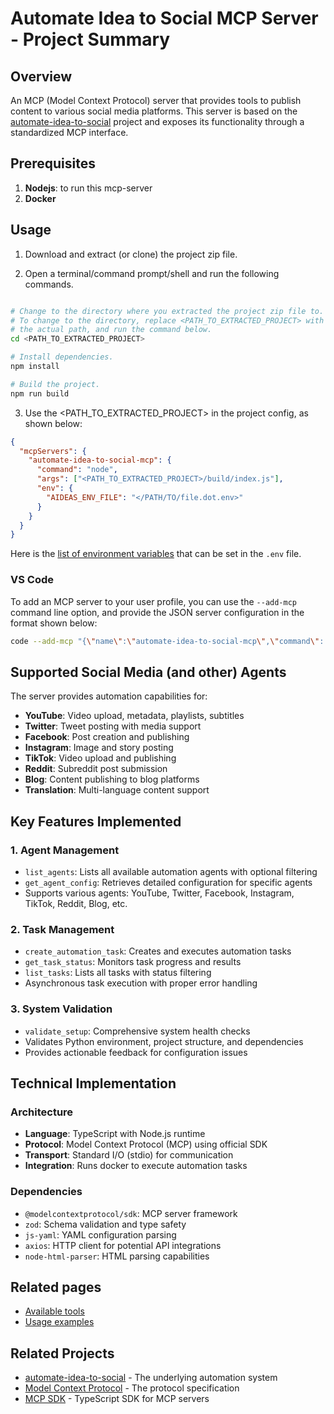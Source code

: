 # Automate Idea to Social MCP Server - Project Summary

## Overview

An MCP (Model Context Protocol) server that provides tools to publish content to various
social media platforms. This server is based on the [automate-idea-to-social](https://github.com/poshjosh/automate-idea-to-social) project
and exposes its functionality through a standardized MCP interface.

## Prerequisites

1. **Nodejs**: to run this mcp-server
2. **Docker** 

## Usage

1. Download and extract (or clone) the project zip file.

2. Open a terminal/command prompt/shell and run the following commands.

```bash

# Change to the directory where you extracted the project zip file to.
# To change to the directory, replace <PATH_TO_EXTRACTED_PROJECT> with 
# the actual path, and run the command below.
cd <PATH_TO_EXTRACTED_PROJECT>

# Install dependencies.
npm install

# Build the project.
npm run build
```

3. Use the <PATH_TO_EXTRACTED_PROJECT> in the project config, as shown below:

```json
{
  "mcpServers": {
    "automate-idea-to-social-mcp": {
      "command": "node",
      "args": ["<PATH_TO_EXTRACTED_PROJECT>/build/index.js"],
      "env": {
        "AIDEAS_ENV_FILE": "</PATH/TO/file.dot.env>"
      }
    }
  }
}
```

Here is the [list of environment variables](https://github.com/poshjosh/automate-idea-to-social/blob/main/docs/environment.md)
that can be set in the `.env` file.

### VS Code

To add an MCP server to your user profile, you can use the `--add-mcp` command line option, and 
provide the JSON server configuration in the format shown below:

```bash
code --add-mcp "{\"name\":\"automate-idea-to-social-mcp\",\"command\": \"node\",\"args\": [\"<PATH_TO_EXTRACTED_PROJECT>/build/index.js\"],\"env\": {\"AIDEAS_ENV_FILE\": \"/</PATH/TO/file.dot.env>\"}}"
```

## Supported Social Media (and other) Agents

The server provides automation capabilities for:

- **YouTube**: Video upload, metadata, playlists, subtitles
- **Twitter**: Tweet posting with media support
- **Facebook**: Post creation and publishing
- **Instagram**: Image and story posting
- **TikTok**: Video upload and publishing
- **Reddit**: Subreddit post submission
- **Blog**: Content publishing to blog platforms
- **Translation**: Multi-language content support

## Key Features Implemented

### 1. Agent Management
- `list_agents`: Lists all available automation agents with optional filtering
- `get_agent_config`: Retrieves detailed configuration for specific agents
- Supports various agents: YouTube, Twitter, Facebook, Instagram, TikTok, Reddit, Blog, etc.

### 2. Task Management
- `create_automation_task`: Creates and executes automation tasks
- `get_task_status`: Monitors task progress and results
- `list_tasks`: Lists all tasks with status filtering
- Asynchronous task execution with proper error handling

### 3. System Validation
- `validate_setup`: Comprehensive system health checks
- Validates Python environment, project structure, and dependencies
- Provides actionable feedback for configuration issues

## Technical Implementation

### Architecture
- **Language**: TypeScript with Node.js runtime
- **Protocol**: Model Context Protocol (MCP) using official SDK
- **Transport**: Standard I/O (stdio) for communication
- **Integration**: Runs docker to execute automation tasks

### Dependencies
- `@modelcontextprotocol/sdk`: MCP server framework
- `zod`: Schema validation and type safety
- `js-yaml`: YAML configuration parsing
- `axios`: HTTP client for potential API integrations
- `node-html-parser`: HTML parsing capabilities

## Related pages

- [Available tools](./AVAILABLE_TOOLS.md)
- [Usage examples](./USAGE_EXAMPLES.md)

## Related Projects

- [automate-idea-to-social](https://github.com/poshjosh/automate-idea-to-social) - The underlying automation system
- [Model Context Protocol](https://modelcontextprotocol.io/) - The protocol specification
- [MCP SDK](https://github.com/modelcontextprotocol/typescript-sdk) - TypeScript SDK for MCP servers
